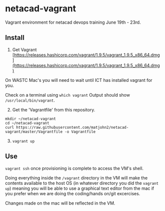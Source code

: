 # netacad-vagrant

Vagrant environment for netacad devops training June 19th - 23rd.

## Install

1. Get Vagrant
[https://releases.hashicorp.com/vagrant/1.9.5/vagrant_1.9.5_x86_64.dmg](https://releases.hashicorp.com/vagrant/1.9.5/vagrant_1.9.5_x86_64.dmg)

On WASTC Mac's you will need to wait until ICT has installed vagrant for you.

Check on a terminal using ```which vagrant``` Output should show ```/usr/local/bin/vagrant```.


2. Get the 'Vagrantfile' from this repository.
```
mkdir ~/netacad-vagrant
cd ~/netacad-vagrant
curl https://raw.githubusercontent.com/matjohn2/netacad-vagrant/master/Vagrantfile -o Vagrantfile
```
3. ```vagrant up```

## Use

```vagrant ssh``` once provisioning is complete to access the VM's shell.

Doing everything inside the ```/vagrant``` directory in the VM will make the contents available to the host OS (in whatever directory you did the ```vagrant up```) meaning you will be able to use a graphical text editor from the mac if you prefer when we are doing the coding/hands on/git excercises.

Changes made on the mac will be reflected in the VM.

